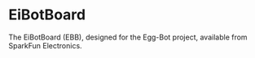 # EiBotBoard
The EiBotBoard (EBB), designed for the Egg-Bot project, available from SparkFun Electronics.
